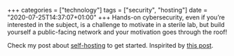 +++
categories = ["technology"]
tags = ["security", "hosting"]
date = "2020-07-25T14:37:07+01:00"
+++
Hands-on cybersecurity, even if you’re interested in the subject, is a challenge to motivate in a sterile lab, but build yourself a public-facing network and your motivation goes through the roof!

Check my post about [self-hosting](/posts/steps-to-self-hosting) to get started. Inspirited by [this post](https://krebsonsecurity.com/2020/07/thinking-of-a-cybersecurity-career-read-this/).

